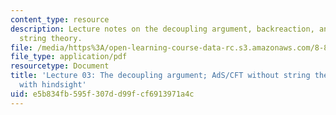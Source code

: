 ```yaml
---
content_type: resource
description: Lecture notes on the decoupling argument, backreaction, and AdS/CFT without
  string theory.
file: /media/https%3A/open-learning-course-data-rc.s3.amazonaws.com/8-821-string-theory-fall-2008/e5b834fb595f307dd99fcf6913971a4c_lecture03.pdf
file_type: application/pdf
resourcetype: Document
title: 'Lecture 03: The decoupling argument; AdS/CFT without string theory, a discovery
  with hindsight'
uid: e5b834fb-595f-307d-d99f-cf6913971a4c
---
```

